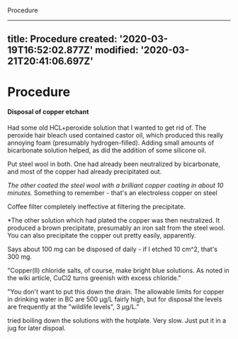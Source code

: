 Procedure

---
title: Procedure
created: '2020-03-19T16:52:02.877Z'
modified: '2020-03-21T20:41:06.697Z'
---


# Procedure

#### Disposal of copper etchant

Had some old HCL+peroxide solution that I wanted to get rid of. The peroxide hair bleach used contained castor oil, which produced this really annoying foam (presumably hydrogen-filled). Adding small amounts of bicarbonate solution helped, as did the addition of some silicone oil.  

Put steel wool in both. One had already been neutralized by bicarbonate, and most of the copper had already precipitated out. 

*The other coated the steel wool with a brilliant copper coating in about 10 minutes.* Something to remember - that's an electroless copper on steel

Coffee filter completely ineffective at filtering the precipitate.

*The other solution which had plated the copper was then neutralized. 
It produced a brown precipitate, presumably an iron salt from the steel wool.
You can also precipitate the copper out pretty easily, apparently.


Says about 100 mg can be disposed of daily - if I etched 10 cm^2, that's 300 mg. 

"Copper(II) chloride salts, of course, make bright blue solutions. As noted in the wiki article, CuCl2 turns greenish with excess chloride."

"You don't want to put this down the drain. The allowable limits for copper in drinking water in BC are 500 µg/L fairly high, but for disposal the levels are frequently at the "wildlife levels", 3 µg/L." 

tried boiling down the solutions with the hotplate. Very slow. Just put it in a jug for later dispoal.

